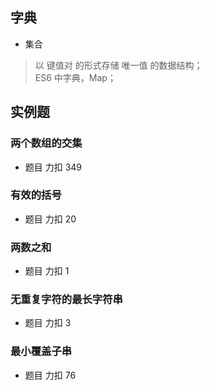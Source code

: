 ## 字典
- 集合 
> 以 键值对 的形式存储 唯一值 的数据结构；  
> ES6 中字典，Map； 


## 实例题  

### 两个数组的交集    

- 题目 力扣 349 

### 有效的括号    

- 题目 力扣 20 

### 两数之和    

- 题目 力扣 1  

### 无重复字符的最长字符串      

- 题目 力扣 3  


### 最小覆盖子串        
- 题目 力扣 76   